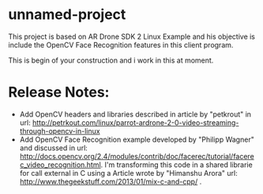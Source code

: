 # unnamed-project

This project is based on AR Drone SDK 2 Linux Example and his objective is include the OpenCV Face Recognition features in this client program.

This is begin of your construction and i work in this at moment.

Release Notes: 
==============

- Add OpenCV headers and libraries described in article by "petkrout" in url: http://petrkout.com/linux/parrot-ardrone-2-0-video-streaming-through-opencv-in-linux
- Add OpenCV Face Recognition example developed by "Philipp Wagner" and discussed in url: http://docs.opencv.org/2.4/modules/contrib/doc/facerec/tutorial/facerec_video_recognition.html. I'm transforming this code in a shared librarie for call external in C using a Article wrote by "Himanshu Arora" url: http://www.thegeekstuff.com/2013/01/mix-c-and-cpp/ . 


